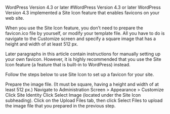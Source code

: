 WordPress Version 4.3 or later #WordPress Version 4.3 or later
WordPress Version 4.3 implemented a Site Icon feature that enables favicons on your web site.

When you use the Site Icon feature, you don’t need to prepare the favicon.ico file by yourself, or modify your template file. All you have to do is navigate to the Customize screen and specify a square image that has a height and width of at least 512 px.

Later paragraphs in this article contain instructions for manually setting up your own favicon. However, it is highly recommended that you use the Site Icon feature (a feature that is built-in to WordPress) instead.

Follow the steps below to use Site Icon to set up a favicon for your site.

Prepare the image file. (It must be square, having a height and width of at least 512 px.)
Navigate to Administration Screen > Appearance > Customize
Click Site Identity
Click Select Image (located under the Site Icon subheading).
Click on the Upload Files tab, then click Select Files to upload the image file that you prepared in the previous step.
